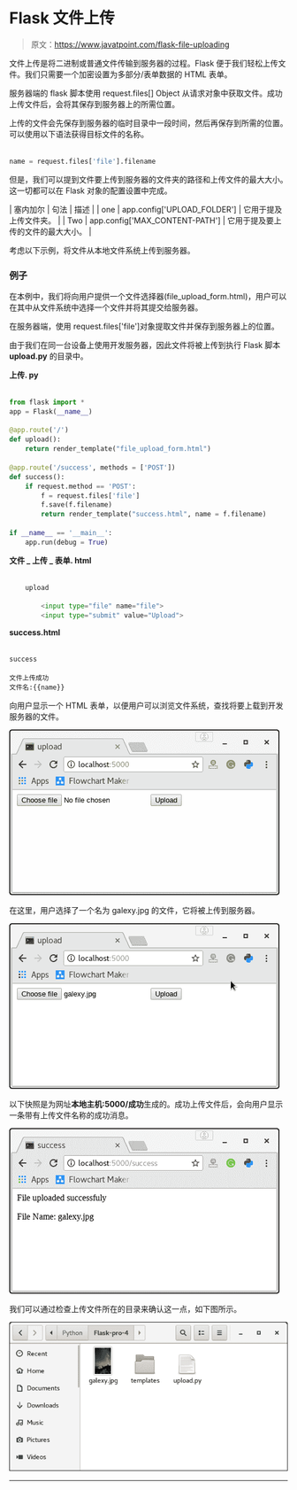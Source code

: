 # Flask 文件上传

> 原文：<https://www.javatpoint.com/flask-file-uploading>

文件上传是将二进制或普通文件传输到服务器的过程。Flask 便于我们轻松上传文件。我们只需要一个加密设置为多部分/表单数据的 HTML 表单。

服务器端的 flask 脚本使用 request.files[] Object 从请求对象中获取文件。成功上传文件后，会将其保存到服务器上的所需位置。

上传的文件会先保存到服务器的临时目录中一段时间，然后再保存到所需的位置。可以使用以下语法获得目标文件的名称。

```py

name = request.files['file'].filename

```

但是，我们可以提到文件要上传到服务器的文件夹的路径和上传文件的最大大小。这一切都可以在 Flask 对象的配置设置中完成。

| 塞内加尔 | 句法 | 描述 |
| one | app.config['UPLOAD_FOLDER'] | 它用于提及上传文件夹。 |
| Two | app.config['MAX_CONTENT-PATH'] | 它用于提及要上传的文件的最大大小。 |

考虑以下示例，将文件从本地文件系统上传到服务器。

### 例子

在本例中，我们将向用户提供一个文件选择器(file_upload_form.html)，用户可以在其中从文件系统中选择一个文件并将其提交给服务器。

在服务器端，使用 request.files['file']对象提取文件并保存到服务器上的位置。

由于我们在同一台设备上使用开发服务器，因此文件将被上传到执行 Flask 脚本 **upload.py** 的目录中。

**上传. py**

```py

from flask import *
app = Flask(__name__)

@app.route('/')
def upload():
	return render_template("file_upload_form.html")

@app.route('/success', methods = ['POST'])
def success():
	if request.method == 'POST':
		f = request.files['file']
		f.save(f.filename)
		return render_template("success.html", name = f.filename)

if __name__ == '__main__':
	app.run(debug = True)

```

**文件 _ 上传 _ 表单. html**

```py

	upload

		<input type="file" name="file">
		<input type="submit" value="Upload">

```

**success.html**

```py

success

文件上传成功
文件名:{{name}}

```

向用户显示一个 HTML 表单，以便用户可以浏览文件系统，查找将要上载到开发服务器的文件。

![Flask File Uploading](img/83b4673141b99b8cef4f28dc41eac3c7.png)

在这里，用户选择了一个名为 galexy.jpg 的文件，它将被上传到服务器。

![Flask File Uploading](img/2a3f0079f8bdc02c6eb7acafcaf76b8c.png)

以下快照是为网址**本地主机:5000/成功**生成的。成功上传文件后，会向用户显示一条带有上传文件名称的成功消息。

![Flask File Uploading](img/093b9d58f141c0bd5e910be298f90aad.png)

我们可以通过检查上传文件所在的目录来确认这一点，如下图所示。

![Flask File Uploading](img/2879922446c18031a94fb5c1752826ee.png)

* * *